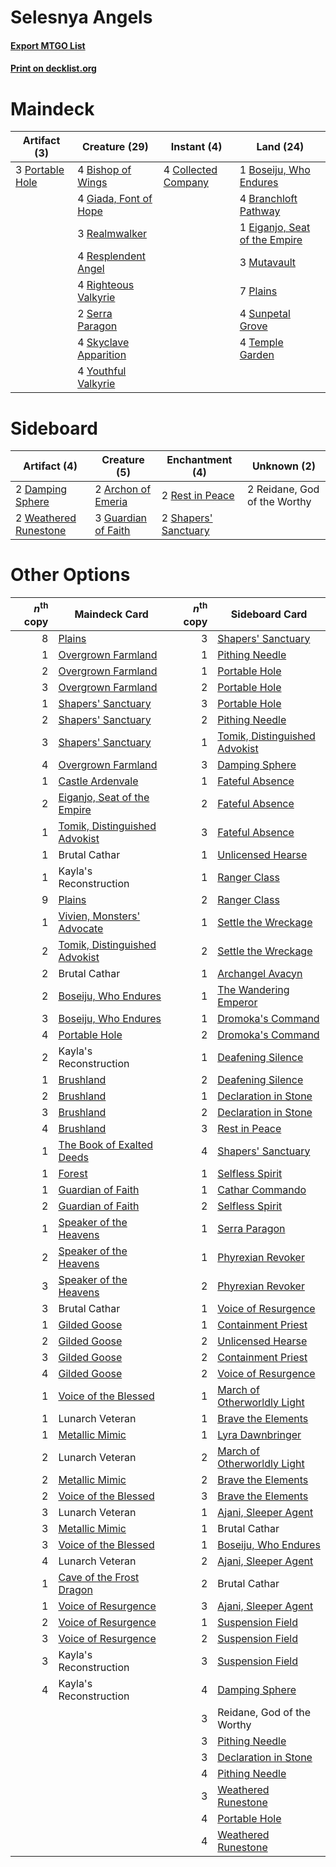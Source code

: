 # Selesnya Angels

#### [Export MTGO List](../collection/Selesnya%20Angels/Selesnya%20Angels.txt)
#### [Print on decklist.org](http://decklist.org/?deckmain=4%09Bishop%20of%20Wings%0A1%09Boseiju,%20Who%20Endures%0A4%09Branchloft%20Pathway%0A4%09Collected%20Company%0A1%09Eiganjo,%20Seat%20of%20the%20Empire%0A4%09Giada,%20Font%20of%20Hope%0A3%09Mutavault%0A7%09Plains%0A3%09Portable%20Hole%0A3%09Realmwalker%0A4%09Resplendent%20Angel%0A4%09Righteous%20Valkyrie%0A2%09Serra%20Paragon%0A4%09Skyclave%20Apparition%0A4%09Sunpetal%20Grove%0A4%09Temple%20Garden%0A4%09Youthful%20Valkyrie&deckside=2%09Archon%20of%20Emeria%0A2%09Damping%20Sphere%0A3%09Guardian%20of%20Faith%0A2%09Reidane,%20God%20of%20the%20Worthy%0A2%09Rest%20in%20Peace%0A2%09Shapers'%20Sanctuary%0A2%09Weathered%20Runestone)
# Maindeck

|                                       Artifact (3)                                       |                                         Creature (29)                                          |                                         Instant (4)                                          |                                               Land (24)                                                |
|------------------------------------------------------------------------------------------|------------------------------------------------------------------------------------------------|----------------------------------------------------------------------------------------------|--------------------------------------------------------------------------------------------------------|
|3 [Portable Hole](http://gatherer.wizards.com/Pages/Card/Details.aspx?multiverseid=527320)|4 [Bishop of Wings](http://gatherer.wizards.com/Pages/Card/Details.aspx?multiverseid=466762)    |4 [Collected Company](http://gatherer.wizards.com/Pages/Card/Details.aspx?multiverseid=394519)|1 [Boseiju, Who Endures](http://gatherer.wizards.com/Pages/Card/Details.aspx?multiverseid=548579)       |
|                                                                                          |4 [Giada, Font of Hope](http://gatherer.wizards.com/Pages/Card/Details.aspx?multiverseid=555215)|                                                                                              |4 [Branchloft Pathway](http://gatherer.wizards.com/Pages/Card/Details.aspx?multiverseid=491909)         |
|                                                                                          |3 [Realmwalker](http://gatherer.wizards.com/Pages/Card/Details.aspx?multiverseid=503804)        |                                                                                              |1 [Eiganjo, Seat of the Empire](http://gatherer.wizards.com/Pages/Card/Details.aspx?multiverseid=548581)|
|                                                                                          |4 [Resplendent Angel](http://gatherer.wizards.com/Pages/Card/Details.aspx?multiverseid=447170)  |                                                                                              |3 [Mutavault](http://gatherer.wizards.com/Pages/Card/Details.aspx?multiverseid=370733)                  |
|                                                                                          |4 [Righteous Valkyrie](http://gatherer.wizards.com/Pages/Card/Details.aspx?multiverseid=503630) |                                                                                              |7 [Plains](http://gatherer.wizards.com/Pages/Card/Details.aspx?multiverseid=439856)                     |
|                                                                                          |2 [Serra Paragon](http://gatherer.wizards.com/Pages/Card/Details.aspx?multiverseid=574512)      |                                                                                              |4 [Sunpetal Grove](http://gatherer.wizards.com/Pages/Card/Details.aspx?multiverseid=420946)             |
|                                                                                          |4 [Skyclave Apparition](http://gatherer.wizards.com/Pages/Card/Details.aspx?multiverseid=495603)|                                                                                              |4 [Temple Garden](http://gatherer.wizards.com/Pages/Card/Details.aspx?multiverseid=405112)              |
|                                                                                          |4 [Youthful Valkyrie](http://gatherer.wizards.com/Pages/Card/Details.aspx?multiverseid=506924)  |                                                                                              |                                                                                                        |


# Sideboard

|                                          Artifact (4)                                          |                                         Creature (5)                                         |                                        Enchantment (4)                                        |        Unknown (2)         |
|------------------------------------------------------------------------------------------------|----------------------------------------------------------------------------------------------|-----------------------------------------------------------------------------------------------|----------------------------|
|2 [Damping Sphere](http://gatherer.wizards.com/Pages/Card/Details.aspx?multiverseid=443101)     |2 [Archon of Emeria](http://gatherer.wizards.com/Pages/Card/Details.aspx?multiverseid=495594) |2 [Rest in Peace](http://gatherer.wizards.com/Pages/Card/Details.aspx?multiverseid=442021)     |2 Reidane, God of the Worthy|
|2 [Weathered Runestone](http://gatherer.wizards.com/Pages/Card/Details.aspx?multiverseid=503863)|3 [Guardian of Faith](http://gatherer.wizards.com/Pages/Card/Details.aspx?multiverseid=527305)|2 [Shapers' Sanctuary](http://gatherer.wizards.com/Pages/Card/Details.aspx?multiverseid=435362)|                            |


# Other Options

|*n*<sup>th</sup> copy|                                             Maindeck Card                                              |*n*<sup>th</sup> copy|                                             Sideboard Card                                             |
|--------------------:|--------------------------------------------------------------------------------------------------------|--------------------:|--------------------------------------------------------------------------------------------------------|
|                    8|[Plains](http://gatherer.wizards.com/Pages/Card/Details.aspx?multiverseid=439856)                       |                    3|[Shapers' Sanctuary](http://gatherer.wizards.com/Pages/Card/Details.aspx?multiverseid=435362)           |
|                    1|[Overgrown Farmland](http://gatherer.wizards.com/Pages/Card/Details.aspx?multiverseid=535064)           |                    1|[Pithing Needle](http://gatherer.wizards.com/Pages/Card/Details.aspx?multiverseid=129526)               |
|                    2|[Overgrown Farmland](http://gatherer.wizards.com/Pages/Card/Details.aspx?multiverseid=535064)           |                    1|[Portable Hole](http://gatherer.wizards.com/Pages/Card/Details.aspx?multiverseid=527320)                |
|                    3|[Overgrown Farmland](http://gatherer.wizards.com/Pages/Card/Details.aspx?multiverseid=535064)           |                    2|[Portable Hole](http://gatherer.wizards.com/Pages/Card/Details.aspx?multiverseid=527320)                |
|                    1|[Shapers' Sanctuary](http://gatherer.wizards.com/Pages/Card/Details.aspx?multiverseid=435362)           |                    3|[Portable Hole](http://gatherer.wizards.com/Pages/Card/Details.aspx?multiverseid=527320)                |
|                    2|[Shapers' Sanctuary](http://gatherer.wizards.com/Pages/Card/Details.aspx?multiverseid=435362)           |                    2|[Pithing Needle](http://gatherer.wizards.com/Pages/Card/Details.aspx?multiverseid=129526)               |
|                    3|[Shapers' Sanctuary](http://gatherer.wizards.com/Pages/Card/Details.aspx?multiverseid=435362)           |                    1|[Tomik, Distinguished Advokist](http://gatherer.wizards.com/Pages/Card/Details.aspx?multiverseid=460961)|
|                    4|[Overgrown Farmland](http://gatherer.wizards.com/Pages/Card/Details.aspx?multiverseid=535064)           |                    3|[Damping Sphere](http://gatherer.wizards.com/Pages/Card/Details.aspx?multiverseid=443101)               |
|                    1|[Castle Ardenvale](http://gatherer.wizards.com/Pages/Card/Details.aspx?multiverseid=473200)             |                    1|[Fateful Absence](http://gatherer.wizards.com/Pages/Card/Details.aspx?multiverseid=534774)              |
|                    2|[Eiganjo, Seat of the Empire](http://gatherer.wizards.com/Pages/Card/Details.aspx?multiverseid=548581)  |                    2|[Fateful Absence](http://gatherer.wizards.com/Pages/Card/Details.aspx?multiverseid=534774)              |
|                    1|[Tomik, Distinguished Advokist](http://gatherer.wizards.com/Pages/Card/Details.aspx?multiverseid=460961)|                    3|[Fateful Absence](http://gatherer.wizards.com/Pages/Card/Details.aspx?multiverseid=534774)              |
|                    1|Brutal Cathar                                                                                           |                    1|[Unlicensed Hearse](http://gatherer.wizards.com/Pages/Card/Details.aspx?multiverseid=555447)            |
|                    1|Kayla's Reconstruction                                                                                  |                    1|[Ranger Class](http://gatherer.wizards.com/Pages/Card/Details.aspx?multiverseid=527489)                 |
|                    9|[Plains](http://gatherer.wizards.com/Pages/Card/Details.aspx?multiverseid=439856)                       |                    2|[Ranger Class](http://gatherer.wizards.com/Pages/Card/Details.aspx?multiverseid=527489)                 |
|                    1|[Vivien, Monsters' Advocate](http://gatherer.wizards.com/Pages/Card/Details.aspx?multiverseid=479695)   |                    1|[Settle the Wreckage](http://gatherer.wizards.com/Pages/Card/Details.aspx?multiverseid=435186)          |
|                    2|[Tomik, Distinguished Advokist](http://gatherer.wizards.com/Pages/Card/Details.aspx?multiverseid=460961)|                    2|[Settle the Wreckage](http://gatherer.wizards.com/Pages/Card/Details.aspx?multiverseid=435186)          |
|                    2|Brutal Cathar                                                                                           |                    1|[Archangel Avacyn](http://gatherer.wizards.com/Pages/Card/Details.aspx?multiverseid=409741)             |
|                    2|[Boseiju, Who Endures](http://gatherer.wizards.com/Pages/Card/Details.aspx?multiverseid=548579)         |                    1|[The Wandering Emperor](http://gatherer.wizards.com/Pages/Card/Details.aspx?multiverseid=548337)        |
|                    3|[Boseiju, Who Endures](http://gatherer.wizards.com/Pages/Card/Details.aspx?multiverseid=548579)         |                    1|[Dromoka's Command](http://gatherer.wizards.com/Pages/Card/Details.aspx?multiverseid=394558)            |
|                    4|[Portable Hole](http://gatherer.wizards.com/Pages/Card/Details.aspx?multiverseid=527320)                |                    2|[Dromoka's Command](http://gatherer.wizards.com/Pages/Card/Details.aspx?multiverseid=394558)            |
|                    2|Kayla's Reconstruction                                                                                  |                    1|[Deafening Silence](http://gatherer.wizards.com/Pages/Card/Details.aspx?multiverseid=472972)            |
|                    1|[Brushland](http://gatherer.wizards.com/Pages/Card/Details.aspx?multiverseid=129496)                    |                    2|[Deafening Silence](http://gatherer.wizards.com/Pages/Card/Details.aspx?multiverseid=472972)            |
|                    2|[Brushland](http://gatherer.wizards.com/Pages/Card/Details.aspx?multiverseid=129496)                    |                    1|[Declaration in Stone](http://gatherer.wizards.com/Pages/Card/Details.aspx?multiverseid=409750)         |
|                    3|[Brushland](http://gatherer.wizards.com/Pages/Card/Details.aspx?multiverseid=129496)                    |                    2|[Declaration in Stone](http://gatherer.wizards.com/Pages/Card/Details.aspx?multiverseid=409750)         |
|                    4|[Brushland](http://gatherer.wizards.com/Pages/Card/Details.aspx?multiverseid=129496)                    |                    3|[Rest in Peace](http://gatherer.wizards.com/Pages/Card/Details.aspx?multiverseid=442021)                |
|                    1|[The Book of Exalted Deeds](http://gatherer.wizards.com/Pages/Card/Details.aspx?multiverseid=527291)    |                    4|[Shapers' Sanctuary](http://gatherer.wizards.com/Pages/Card/Details.aspx?multiverseid=435362)           |
|                    1|[Forest](http://gatherer.wizards.com/Pages/Card/Details.aspx?multiverseid=439860)                       |                    1|[Selfless Spirit](http://gatherer.wizards.com/Pages/Card/Details.aspx?multiverseid=414332)              |
|                    1|[Guardian of Faith](http://gatherer.wizards.com/Pages/Card/Details.aspx?multiverseid=527305)            |                    1|[Cathar Commando](http://gatherer.wizards.com/Pages/Card/Details.aspx?multiverseid=534764)              |
|                    2|[Guardian of Faith](http://gatherer.wizards.com/Pages/Card/Details.aspx?multiverseid=527305)            |                    2|[Selfless Spirit](http://gatherer.wizards.com/Pages/Card/Details.aspx?multiverseid=414332)              |
|                    1|[Speaker of the Heavens](http://gatherer.wizards.com/Pages/Card/Details.aspx?multiverseid=488246)       |                    1|[Serra Paragon](http://gatherer.wizards.com/Pages/Card/Details.aspx?multiverseid=574512)                |
|                    2|[Speaker of the Heavens](http://gatherer.wizards.com/Pages/Card/Details.aspx?multiverseid=488246)       |                    1|[Phyrexian Revoker](http://gatherer.wizards.com/Pages/Card/Details.aspx?multiverseid=383343)            |
|                    3|[Speaker of the Heavens](http://gatherer.wizards.com/Pages/Card/Details.aspx?multiverseid=488246)       |                    2|[Phyrexian Revoker](http://gatherer.wizards.com/Pages/Card/Details.aspx?multiverseid=383343)            |
|                    3|Brutal Cathar                                                                                           |                    1|[Voice of Resurgence](http://gatherer.wizards.com/Pages/Card/Details.aspx?multiverseid=368951)          |
|                    1|[Gilded Goose](http://gatherer.wizards.com/Pages/Card/Details.aspx?multiverseid=473122)                 |                    1|[Containment Priest](http://gatherer.wizards.com/Pages/Card/Details.aspx?multiverseid=389470)           |
|                    2|[Gilded Goose](http://gatherer.wizards.com/Pages/Card/Details.aspx?multiverseid=473122)                 |                    2|[Unlicensed Hearse](http://gatherer.wizards.com/Pages/Card/Details.aspx?multiverseid=555447)            |
|                    3|[Gilded Goose](http://gatherer.wizards.com/Pages/Card/Details.aspx?multiverseid=473122)                 |                    2|[Containment Priest](http://gatherer.wizards.com/Pages/Card/Details.aspx?multiverseid=389470)           |
|                    4|[Gilded Goose](http://gatherer.wizards.com/Pages/Card/Details.aspx?multiverseid=473122)                 |                    2|[Voice of Resurgence](http://gatherer.wizards.com/Pages/Card/Details.aspx?multiverseid=368951)          |
|                    1|[Voice of the Blessed](http://gatherer.wizards.com/Pages/Card/Details.aspx?multiverseid=540879)         |                    1|[March of Otherworldly Light](http://gatherer.wizards.com/Pages/Card/Details.aspx?multiverseid=548321)  |
|                    1|Lunarch Veteran                                                                                         |                    1|[Brave the Elements](http://gatherer.wizards.com/Pages/Card/Details.aspx?multiverseid=389450)           |
|                    1|[Metallic Mimic](http://gatherer.wizards.com/Pages/Card/Details.aspx?multiverseid=423831)               |                    1|[Lyra Dawnbringer](http://gatherer.wizards.com/Pages/Card/Details.aspx?multiverseid=442914)             |
|                    2|Lunarch Veteran                                                                                         |                    2|[March of Otherworldly Light](http://gatherer.wizards.com/Pages/Card/Details.aspx?multiverseid=548321)  |
|                    2|[Metallic Mimic](http://gatherer.wizards.com/Pages/Card/Details.aspx?multiverseid=423831)               |                    2|[Brave the Elements](http://gatherer.wizards.com/Pages/Card/Details.aspx?multiverseid=389450)           |
|                    2|[Voice of the Blessed](http://gatherer.wizards.com/Pages/Card/Details.aspx?multiverseid=540879)         |                    3|[Brave the Elements](http://gatherer.wizards.com/Pages/Card/Details.aspx?multiverseid=389450)           |
|                    3|Lunarch Veteran                                                                                         |                    1|[Ajani, Sleeper Agent](http://gatherer.wizards.com/Pages/Card/Details.aspx?multiverseid=574672)         |
|                    3|[Metallic Mimic](http://gatherer.wizards.com/Pages/Card/Details.aspx?multiverseid=423831)               |                    1|Brutal Cathar                                                                                           |
|                    3|[Voice of the Blessed](http://gatherer.wizards.com/Pages/Card/Details.aspx?multiverseid=540879)         |                    1|[Boseiju, Who Endures](http://gatherer.wizards.com/Pages/Card/Details.aspx?multiverseid=548579)         |
|                    4|Lunarch Veteran                                                                                         |                    2|[Ajani, Sleeper Agent](http://gatherer.wizards.com/Pages/Card/Details.aspx?multiverseid=574672)         |
|                    1|[Cave of the Frost Dragon](http://gatherer.wizards.com/Pages/Card/Details.aspx?multiverseid=527540)     |                    2|Brutal Cathar                                                                                           |
|                    1|[Voice of Resurgence](http://gatherer.wizards.com/Pages/Card/Details.aspx?multiverseid=368951)          |                    3|[Ajani, Sleeper Agent](http://gatherer.wizards.com/Pages/Card/Details.aspx?multiverseid=574672)         |
|                    2|[Voice of Resurgence](http://gatherer.wizards.com/Pages/Card/Details.aspx?multiverseid=368951)          |                    1|[Suspension Field](http://gatherer.wizards.com/Pages/Card/Details.aspx?multiverseid=386682)             |
|                    3|[Voice of Resurgence](http://gatherer.wizards.com/Pages/Card/Details.aspx?multiverseid=368951)          |                    2|[Suspension Field](http://gatherer.wizards.com/Pages/Card/Details.aspx?multiverseid=386682)             |
|                    3|Kayla's Reconstruction                                                                                  |                    3|[Suspension Field](http://gatherer.wizards.com/Pages/Card/Details.aspx?multiverseid=386682)             |
|                    4|Kayla's Reconstruction                                                                                  |                    4|[Damping Sphere](http://gatherer.wizards.com/Pages/Card/Details.aspx?multiverseid=443101)               |
|                     |                                                                                                        |                    3|Reidane, God of the Worthy                                                                              |
|                     |                                                                                                        |                    3|[Pithing Needle](http://gatherer.wizards.com/Pages/Card/Details.aspx?multiverseid=129526)               |
|                     |                                                                                                        |                    3|[Declaration in Stone](http://gatherer.wizards.com/Pages/Card/Details.aspx?multiverseid=409750)         |
|                     |                                                                                                        |                    4|[Pithing Needle](http://gatherer.wizards.com/Pages/Card/Details.aspx?multiverseid=129526)               |
|                     |                                                                                                        |                    3|[Weathered Runestone](http://gatherer.wizards.com/Pages/Card/Details.aspx?multiverseid=503863)          |
|                     |                                                                                                        |                    4|[Portable Hole](http://gatherer.wizards.com/Pages/Card/Details.aspx?multiverseid=527320)                |
|                     |                                                                                                        |                    4|[Weathered Runestone](http://gatherer.wizards.com/Pages/Card/Details.aspx?multiverseid=503863)          |

